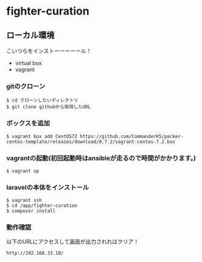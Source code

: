 # fighter-curation
## ローカル環境
こいつらをインストーーーーール！
- virtual box
- vagrant

### gitのクローン
```
$ cd クローンしたいディレクトリ
$ git clone githubから取得したURL
```

### ボックスを追加
```
$ vagrant box add CentOS72 https://github.com/CommanderK5/packer-centos-template/releases/download/0.7.2/vagrant-centos-7.2.box
```

### vagrantの起動(初回起動時はansibleが走るので時間がかかります。)
```
$ vagrant up
```

### laravelの本体をインストール
```
$ vagrant ssh
$ cd /app/fighter-curation
$ composer install
```

### 動作確認
以下のURLにアクセスして画面が出力されればクリア！
```
http://192.168.33.10/
```
